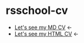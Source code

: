 # rsschool-cv

* [Let's see my MD CV](https://levallevchenko.github.io/rsschool-cv/cv) ←
* [Let's see my HTML CV](https://levallevchenko.github.io/rsschool-cv/) ←